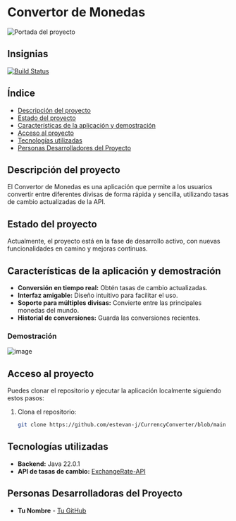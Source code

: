 # Convertor de Monedas

![Portada del proyecto](ruta/a/tu/imagen.jpg)

## Insignias

[![Build Status](https://img.shields.io/badge/build-passing-brightgreen)](https://github.com/tu_usuario/convertor-de-monedas)

## Índice

- [Descripción del proyecto](#descripción-del-proyecto)
- [Estado del proyecto](#estado-del-proyecto)
- [Características de la aplicación y demostración](#características-de-la-aplicación-y-demostración)
- [Acceso al proyecto](#acceso-al-proyecto)
- [Tecnologías utilizadas](#tecnologías-utilizadas)
- [Personas Desarrolladores del Proyecto](#personas-desarrolladores)


## Descripción del proyecto

El Convertor de Monedas es una aplicación que permite a los usuarios convertir entre diferentes divisas de forma rápida y sencilla, utilizando tasas de cambio actualizadas de la API.

## Estado del proyecto

Actualmente, el proyecto está en la fase de desarrollo activo, con nuevas funcionalidades en camino y mejoras continuas.

## Características de la aplicación y demostración

- **Conversión en tiempo real:** Obtén tasas de cambio actualizadas.
- **Interfaz amigable:** Diseño intuitivo para facilitar el uso.
- **Soporte para múltiples divisas:** Convierte entre las principales monedas del mundo.
- **Historial de conversiones:** Guarda las conversiones recientes.

### Demostración
![image](https://github.com/user-attachments/assets/33489cbc-00a8-4970-aada-d0ac5937e71f)


## Acceso al proyecto

Puedes clonar el repositorio y ejecutar la aplicación localmente siguiendo estos pasos:

1. Clona el repositorio:
   ```bash
   git clone https://github.com/estevan-j/CurrencyConverter/blob/main
   ```
## Tecnologías utilizadas
- **Backend:** Java 22.0.1
- **API de tasas de cambio:** [ExchangeRate-API](https://www.exchangerate-api.com/docs/java-currency-api)

## Personas Desarrolladoras del Proyecto

- **Tu Nombre** - [Tu GitHub](https://github.com/estevan-j)
